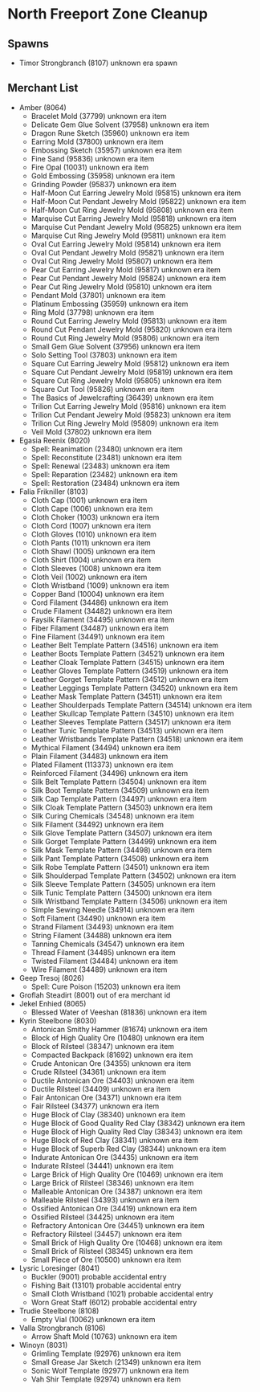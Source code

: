# North Freeport Zone Cleanup

## Spawns
* Timor Strongbranch (8107) unknown era spawn

## Merchant List
* Amber (8064)
  * Bracelet Mold (37799) unknown era item
  * Delicate Gem Glue Solvent (37958) unknown era item
  * Dragon Rune Sketch (35960) unknown era item
  * Earring Mold (37800) unknown era item
  * Embossing Sketch (35957) unknown era item
  * Fine Sand (95836) unknown era item
  * Fire Opal (10031) unknown era item
  * Gold Embossing (35958) unknown era item
  * Grinding Powder (95837) unknown era item
  * Half-Moon Cut Earring Jewelry Mold (95815) unknown era item
  * Half-Moon Cut Pendant Jewelry Mold (95822) unknown era item
  * Half-Moon Cut Ring Jewelry Mold (95808) unknown era item
  * Marquise Cut Earring Jewelry Mold (95818) unknown era item
  * Marquise Cut Pendant Jewelry Mold (95825) unknown era item
  * Marquise Cut Ring Jewelry Mold (95811) unknown era item
  * Oval Cut Earring Jewelry Mold (95814) unknown era item
  * Oval Cut Pendant Jewelry Mold (95821) unknown era item
  * Oval Cut Ring Jewelry Mold (95807) unknown era item
  * Pear Cut Earring Jewelry Mold (95817) unknown era item
  * Pear Cut Pendant Jewelry Mold (95824) unknown era item
  * Pear Cut Ring Jewelry Mold (95810) unknown era item
  * Pendant Mold (37801) unknown era item
  * Platinum Embossing (35959) unknown era item
  * Ring Mold (37798) unknown era item
  * Round Cut Earring Jewelry Mold (95813) unknown era item
  * Round Cut Pendant Jewelry Mold (95820) unknown era item
  * Round Cut Ring Jewelry Mold (95806) unknown era item
  * Small Gem Glue Solvent (37956) unknown era item
  * Solo Setting Tool (37803) unknown era item
  * Square Cut Earring Jewelry Mold (95812) unknown era item
  * Square Cut Pendant Jewelry Mold (95819) unknown era item
  * Square Cut Ring Jewelry Mold (95805) unknown era item
  * Square Cut Tool (95826) unknown era item
  * The Basics of Jewelcrafting (36439) unknown era item
  * Trilion Cut Earring Jewelry Mold (95816) unknown era item
  * Trilion Cut Pendant Jewelry Mold (95823) unknown era item
  * Trilion Cut Ring Jewelry Mold (95809) unknown era item
  * Veil Mold (37802) unknown era item
* Egasia Reenix (8020)
  * Spell: Reanimation (23480) unknown era item
  * Spell: Reconstitute (23481) unknown era item
  * Spell: Renewal (23483) unknown era item
  * Spell: Reparation (23482) unknown era item
  * Spell: Restoration (23484) unknown era item
* Falia Frikniller (8103)
  * Cloth Cap (1001) unknown era item
  * Cloth Cape (1006) unknown era item
  * Cloth Choker (1003) unknown era item
  * Cloth Cord (1007) unknown era item
  * Cloth Gloves (1010) unknown era item
  * Cloth Pants (1011) unknown era item
  * Cloth Shawl (1005) unknown era item
  * Cloth Shirt (1004) unknown era item
  * Cloth Sleeves (1008) unknown era item
  * Cloth Veil (1002) unknown era item
  * Cloth Wristband (1009) unknown era item
  * Copper Band (10004) unknown era item
  * Cord Filament (34486) unknown era item
  * Crude Filament (34482) unknown era item
  * Faysilk Filament (34495) unknown era item
  * Fiber Filament (34487) unknown era item
  * Fine Filament (34491) unknown era item
  * Leather Belt Template Pattern (34516) unknown era item
  * Leather Boots Template Pattern (34521) unknown era item
  * Leather Cloak Template Pattern (34515) unknown era item
  * Leather Gloves Template Pattern (34519) unknown era item
  * Leather Gorget Template Pattern (34512) unknown era item
  * Leather Leggings Template Pattern (34520) unknown era item
  * Leather Mask Template Pattern (34511) unknown era item
  * Leather Shoulderpads Template Pattern (34514) unknown era item
  * Leather Skullcap Template Pattern (34510) unknown era item
  * Leather Sleeves Template Pattern (34517) unknown era item
  * Leather Tunic Template Pattern (34513) unknown era item
  * Leather Wristbands Template Pattern (34518) unknown era item
  * Mythical Filament (34494) unknown era item
  * Plain Filament (34483) unknown era item
  * Plated Filament (113373) unknown era item
  * Reinforced Filament (34496) unknown era item
  * Silk Belt Template Pattern (34504) unknown era item
  * Silk Boot Template Pattern (34509) unknown era item
  * Silk Cap Template Pattern (34497) unknown era item
  * Silk Cloak Template Pattern (34503) unknown era item
  * Silk Curing Chemicals (34548) unknown era item
  * Silk Filament (34492) unknown era item
  * Silk Glove Template Pattern (34507) unknown era item
  * Silk Gorget Template Pattern (34499) unknown era item
  * Silk Mask Template Pattern (34498) unknown era item
  * Silk Pant Template Pattern (34508) unknown era item
  * Silk Robe Template Pattern (34501) unknown era item
  * Silk Shoulderpad Template Pattern (34502) unknown era item
  * Silk Sleeve Template Pattern (34505) unknown era item
  * Silk Tunic Template Pattern (34500) unknown era item
  * Silk Wristband Template Pattern (34506) unknown era item
  * Simple Sewing Needle (34914) unknown era item
  * Soft Filament (34490) unknown era item
  * Strand Filament (34493) unknown era item
  * String Filament (34488) unknown era item
  * Tanning Chemicals (34547) unknown era item
  * Thread Filament (34485) unknown era item
  * Twisted Filament (34484) unknown era item
  * Wire Filament (34489) unknown era item
* Geep Tresoj (8026)
  * Spell: Cure Poison (15203) unknown era item
* Groflah Steadirt (8001) out of era merchant id
* Jekel Enhied (8065) 
  * Blessed Water of Veeshan (81836) unknown era item
* Kyrin Steelbone (8030)
  * Antonican Smithy Hammer (81674) unknown era item
  * Block of High Quality Ore (10480) unknown era item
  * Block of Rilsteel (38347) unknown era item
  * Compacted Backpack (81692) unknown era item
  * Crude Antonican Ore (34355) unknown era item
  * Crude Rilsteel (34361) unknown era item
  * Ductile Antonican Ore (34403) unknown era item
  * Ductile Rilsteel (34409) unknown era item
  * Fair Antonican Ore (34371) unknown era item
  * Fair Rilsteel (34377) unknown era item
  * Huge Block of Clay (38340) unknown era item
  * Huge Block of Good Quality Red Clay (38342) unknown era item
  * Huge Block of High Quality Red Clay (38343) unknown era item
  * Huge Block of Red Clay (38341) unknown era item
  * Huge Block of Superb Red Clay (38344) unknown era item
  * Indurate Antonican Ore (34435) unknown era item
  * Indurate Rilsteel (34441) unknown era item
  * Large Brick of High Quality Ore (10469) unknown era item
  * Large Brick of Rilsteel (38346) unknown era item
  * Malleable Antonican Ore (34387) unknown era item
  * Malleable Rilsteel (34393) unknown era item
  * Ossified Antonican Ore (34419) unknown era item
  * Ossified Rilsteel (34425) unknown era item
  * Refractory Antonican Ore (34451) unknown era item
  * Refractory Rilsteel (34457) unknown era item
  * Small Brick of High Quality Ore (10468) unknown era item
  * Small Brick of Rilsteel (38345) unknown era item
  * Small Piece of Ore (10500) unknown era item
* Lysric Loresinger (8041)
  * Buckler (9001) probable accidental entry
  * Fishing Bait (13101) probable accidental entry
  * Small Cloth Wristband (1021) probable accidental entry
  * Worn Great Staff (6012) probable accidental entry
* Trudie Steelbone (8108)
  * Empty Vial (10062) unknown era item
* Valla Strongbranch (8106)
  * Arrow Shaft Mold (10763) unknown era item
* Winoyn (8031)
  * Grimling Template (92976) unknown era item
  * Small Grease Jar Sketch (21349) unknown era item
  * Sonic Wolf Template (92977) unknown era item
  * Vah Shir Template (92974) unknown era item

